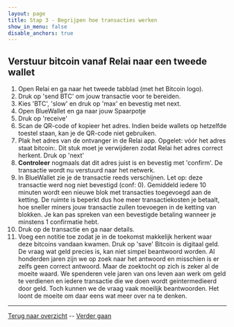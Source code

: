 ```yaml
---
layout: page
title: Stap 3 - Begrijpen hoe transacties werken
show_in_menu: false
disable_anchors: true
---
```


## Verstuur bitcoin vanaf Relai naar een tweede wallet

1. Open Relai en ga naar het tweede tabblad (met het Bitcoin logo).
2. Druk op 'send BTC' om jouw transactie voor te bereiden.
3. Kies 'BTC', 'slow' en druk op 'max' en bevestig met next.
4. Open BlueWallet en ga naar jouw Spaarpotje
5. Druk op 'receive'
6. Scan de QR-code of kopieer het adres. Indien beide wallets op hetzelfde toestel staan, kan je de QR-code niet gebruiken.
7. Plak het adres van de ontvanger in de Relai app. Opgelet: vóór het adres staat bitcoin:. Dit stuk moet je verwijderen zodat Relai het adres correct herkent. Druk op 'next'
8. **Controleer** nogmaals dat dit adres juist is en bevestig met 'confirm'. De transactie wordt nu verstuurd naar het netwerk.
10. In BlueWallet zie je de transactie reeds verschijnen. Let op: deze transactie werd nog niet bevestigd (conf: 0). Gemiddeld iedere 10 minuten wordt een nieuwe blok met transacties toegevoegd aan de ketting. De ruimte is beperkt dus hoe meer transactiekosten je betaalt, hoe sneller miners jouw transactie zullen toevoegen in de ketting van blokken. Je kan pas spreken van een bevestigde betaling wanneer je minstens 1 confirmatie hebt.
11. Druk op de transactie en ga naar details.
12. Voeg een notitie toe zodat je in de toekomst makkelijk herkent waar deze bitcoins vandaan kwamen. Druk op 'save'
Bitcoin is digitaal geld. De vraag wat geld precies is, kan niet simpel beantwoord worden. Al honderden jaren zijn we op zoek naar het antwoord en misschien is er zelfs geen correct antwoord. Maar de zoektocht op zich is zeker al de moeite waard. We spenderen vele jaren van ons leven aan werk om geld te verdienen en iedere transactie die we doen wordt geintermedieerd door geld. Toch kunnen we de vraag vaak moeilijk beantwoorden. Het loont de moeite om daar eens wat meer over na te denken.


------

[Terug naar overzicht](overzicht.md) --
[Verder gaan](stap4.md)
